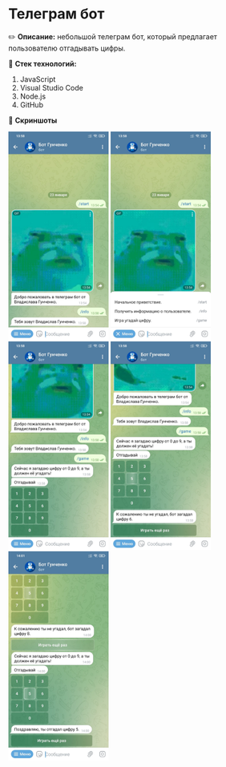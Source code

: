 # Телеграм бот
:pencil2: **Описание:** небольшой телеграм бот, который предлагает пользователю отгадывать цифры.

:file_folder: **Стек технологий:**
1. JavaScript
2. Visual Studio Code
3. Node.js
4. GitHub

:floppy_disk: **Скриншоты**
<div>
  <img src="https://github.com/vgunchenko1999/gunchenko_pinf21m_bot/blob/master/screenshots/1.jpg" width="200" />
  <img src="https://github.com/vgunchenko1999/gunchenko_pinf21m_bot/blob/master/screenshots/2.jpg" width="200" />
  <img src="https://github.com/vgunchenko1999/gunchenko_pinf21m_bot/blob/master/screenshots/3.jpg" width="200" />
  <img src="https://github.com/vgunchenko1999/gunchenko_pinf21m_bot/blob/master/screenshots/4.jpg" width="200" />
  <img src="https://github.com/vgunchenko1999/gunchenko_pinf21m_bot/blob/master/screenshots/5.jpg" width="200" />
 </div>
 